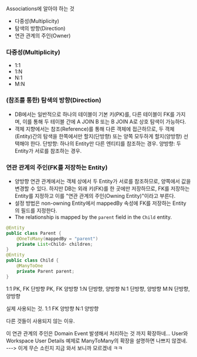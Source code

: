 Associations에 알아야 하는 것
- 다중성(Multiplicity)
- 탐색의 방향(Direction)
- 연관 관계의 주인(Owner)

### 다중성(Multiplicity)
- 1:1
- 1:N
- N:1
- M:N

### (참조를 통한) 탐색의 방향(Direction)
- DB에서는 일반적으로 하나의 테이블이 기본 키(PK)를, 다른 테이블이 FK를 가지며, 이를 통해 두 테이블 간에 A JOIN B 또는 B JOIN A로 상호 탐색이 가능하다.
- 객체 지향에서는 참조(Reference)를 통해 다른 객체에 접근하므로, 두 객체(Entity)간의 탐색을 한쪽에서만 할지(단방향) 또는 양쪽 모두하게 할지(양방향) 선택해야 한다.
단방향: 하나의 Entity만 다른 엔티티를 참조하는 경우.
양방향: 두 Entity가 서로를 참조하는 경우.


### 연관 관계의 주인(FK를 저장하는 Entity)
- 양방향 연관 관계에서는 객체 상에서 두 Entity가 서로를 참조하므로, 양쪽에서 값을 변경할 수 있다. 하지만 DB는 외래 키(FK)를 한 곳에만 저장하므로, FK를 저장하는 Entity를 지정하고 이를 "연관 관계의 주인(Owning Entity)"이라고 부른다.
- 설정 방법은 non-owning Entity에서 mappedBy 속성에 FK를 저장하는 Entity의 필드를 지정한다. 
- The relationship is mapped by the `parent` field in the `Child` entity.

```java
@Entity
public class Parent {
    @OneToMany(mappedBy = "parent")
    private List<Child> children;
}
@Entity
public class Child {
    @ManyToOne
    private Parent parent;
}
```


1:1 PK, FK 단방향 
     PK, FK 양방향 
1:N 단방향, 양방향
N:1 단방향, 양방향
M:N 단방향, 양방향


실제 사용되는 것.
1:1 FK 양방향
N:1 양방향

다른 것들이 사용되지 않는 이유.

이 연관 관계의 주인은 Domain Event 발생해서 처리하는 것 까지 확장하네... 
User와 Workspace User Details
예제로 ManyToMany의 확장을 설명하면 나쁘지 않겠네.
---> 이게 무슨 소린지 지금 와서 보니까 모르겠네 ㅋㅋ

